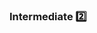 <div id="title">

### Intermediate :two:

</div>

<div id="body">

<include src="structureCodeLogically/embed-inParent.md" boilerplate />
<include src="dontTripReader/embed-inParent.md" boilerplate />
<include src="practiceKISSing/embed-inParent.md" boilerplate />
<include src="avoidPrematureOptimizations/embed-inParent.md" boilerplate />
<include src="slapHard/embed-inParent.md" boilerplate />

</div>

<div id="extras">

<include src="exercises.md" />

</div>